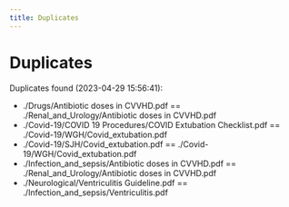 ```yaml
---
title: Duplicates
---
```


# Duplicates

Duplicates found (2023-04-29 15:56:41):

- ./Drugs/Antibiotic doses in CVVHD.pdf == ./Renal_and_Urology/Antibiotic doses in CVVHD.pdf
- ./Covid-19/COVID 19 Procedures/COVID Extubation Checklist.pdf == ./Covid-19/WGH/Covid_extubation.pdf
- ./Covid-19/SJH/Covid_extubation.pdf == ./Covid-19/WGH/Covid_extubation.pdf
- ./Infection_and_sepsis/Antibiotic doses in CVVHD.pdf == ./Renal_and_Urology/Antibiotic doses in CVVHD.pdf
- ./Neurological/Ventriculitis Guideline.pdf == ./Infection_and_sepsis/Ventriculitis.pdf
